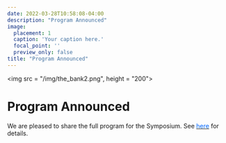 ```yaml
---
date: 2022-03-28T10:58:08-04:00
description: "Program Announced"
image:
  placement: 1
  caption: 'Your caption here.'
  focal_point: ''
  preview_only: false
title: "Program Announced"
---
```


<img src = "/img/the_bank2.png", height = "200">


# Program Announced

We are pleased to share the full program for the Symposium. See [<font color = "#0066ff">here</font>](https://being-where.netlify.app/program/) for details.
